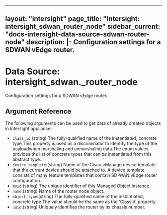 
---
layout: "intersight"
page_title: "Intersight: intersight_sdwan_router_node"
sidebar_current: "docs-intersight-data-source-sdwan-router-node"
description: |-
Configuration settings for a SDWAN vEdge router.
---

# Data Source: intersight_sdwan._router_node
Configuration settings for a SDWAN vEdge router.
## Argument Reference
The following arguments can be used to get data of already created objects in Intersight appliance:
* `class_id`:(string) The fully-qualified name of the instantiated, concrete type.This property is used as a discriminator to identify the type of the payloadwhen marshaling and unmarshaling data.The enum values provides the list of concrete types that can be instantiated from this abstract type. 
* `device_template`:(string) Name of the Cisco vManage device template that the current device should be attached to. A device template consists of many feature templates that contain SD-WAN vEdge router configuration. 
* `moid`:(string) The unique identifier of this Managed Object instance. 
* `name`:(string) Name of the router node object. 
* `object_type`:(string) The fully-qualified name of the instantiated, concrete type.The value should be the same as the 'ClassId' property. 
* `uuid`:(string) Uniquely identifies the router by its chassis number. 
